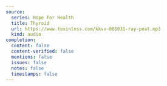 ```yaml
---
source:
  series: Hope For Health
  title: Thyroid
  url: https://www.toxinless.com/kkvv-081031-ray-peat.mp3
  kind: audio
completion:
  content: false
  content-verified: false
  mentions: false
  issues: false
  notes: false
  timestamps: false
---
```

